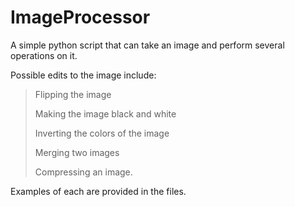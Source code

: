# ImageProcessor
A simple python script that can take an image and perform several operations on it.

Possible edits to the image include:
> Flipping the image
>
>  Making the image black and white
>
> Inverting the colors of the image
>
> Merging two images
>
> Compressing an image.

Examples of each are provided in the files.

